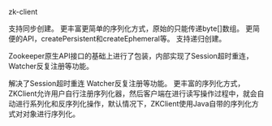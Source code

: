 zk-client

支持同步创建。
更丰富更简单的序列化方式，原始的只能传递byte[]数组。
更简便的API，createPersistent和createEphemeral等。
支持递归创建。


Zookeeper原生API接口的基础上进行了包装，内部实现了Session超时重连，Watcher反复注册等功能。

解决了Session超时重连
Watcher反复注册等功能。
更丰富的序列化方式，ZKClient允许用户自行注册序列化器，然后客户端在进行读写操作过程中，就会自动进行系列化和反序列化操作，默认情况下，ZKClient使用Java自带的序列化方式对对象进行序列化。